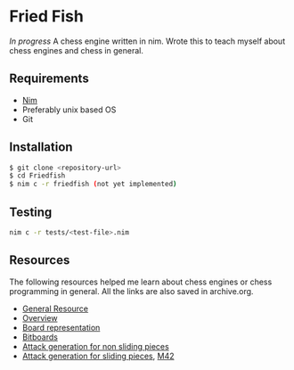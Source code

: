 # Fried Fish

*In progress*
A chess engine written in nim.
Wrote this to teach myself about chess engines and chess in general.

## Requirements

+ [Nim](https://nim-lang.org/install.html)
+ Preferably unix based OS
+ Git

## Installation

```bash
$ git clone <repository-url>
$ cd Friedfish
$ nim c -r friedfish (not yet implemented)
```

## Testing

```bash
nim c -r tests/<test-file>.nim
```
## Resources

The following resources helped me learn about chess engines or chess programming in general.
All the links are also saved in archive.org.

- [General Resource](https://www.chessprogramming.org/)
- [Overview](https://vimeo.com/216463393)
- [Board representation](https://pages.cs.wisc.edu/~psilord/blog/data/chess-pages/rep.html)
- [Bitboards](https://pages.cs.wisc.edu/~psilord/blog/data/chess-pages/physical.html)
- [Attack generation for non sliding pieces](https://pages.cs.wisc.edu/~psilord/blog/data/chess-pages/nonsliding.html)
- [Attack generation for sliding pieces](https://rhysre.net/fast-chess-move-generation-with-magic-bitboards.html), [M42](https://github.com/sinandredemption/M42)
